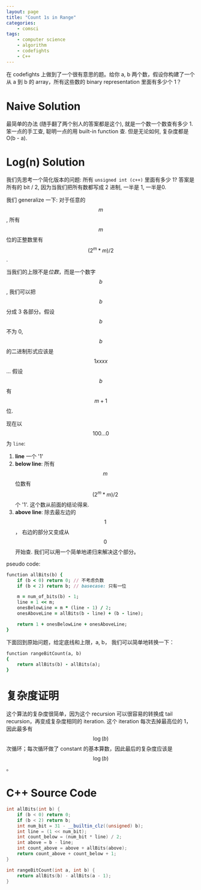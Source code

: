 ```yaml
---
layout: page
title: "Count 1s in Range"
categories:
    - comsci
tags:
    - computer science
    - algorithm
    - codefights
    - C++
---
```


在 codefights 上做到了一个很有意思的题。给你 a, b 两个数，假设你构建了一个从 a 到 b 的 array，所有这些数的 binary representation 里面有多少个 1？

# Naive Solution

最简单的办法 (随手翻了两个别人的答案都是这个), 就是一个数一个数查有多少 1. 笨一点的手工查, 聪明一点的用 built-in function 查. 但是无论如何, 复杂度都是 O(b - a).

# Log(n) Solution

我们先思考一个简化版本的问题: 所有 `unsigned int (c++)` 里面有多少 1? 答案是所有的 bit / 2, 因为当我们把所有数都写成 2 进制, 一半是 1, 一半是0.

我们 generalize 一下: 对于任意的 $$m$$, 所有 $$m$$ 位的正整数里有 $$(2^m * m) / 2$$.

当我们的上限不是*位数*，而是一个数字 $$b$$, 我们可以把 $$b$$ 分成 3 各部分。假设 $$b$$ 不为 0, $$b$$ 的二进制形式应该是 $$1xxxx$$... 假设 $$b$$ 有 $$m + 1$$ 位.

现在以 $$100...0$$ 为 `line`:

1. **line** 一个 '1'
2. **below line**: 所有 $$m$$ 位数有$$ (2^m * m) / 2$$ 个 '1'. 这个数从前面的结论得来.
3. **above line**: 除去最左边的 $$1$$， 右边的部分又变成从 $$0$$ 开始查. 我们可以用一个简单地递归来解决这个部分。

pseudo code:

```ruby
function allBits(b) {
    if (b < 0) return 0; // 不考虑负数
    if (b < 2) return b; // basecase: 只有一位

    m = num_of_bits(b) - 1;
    line = 1 << m;
    onesBelowLine = m * (line - 1) / 2;
    onesAboveLine = allBits(b - line) + (b - line);

    return 1 + onesBelowLine + onesAboveLine;
}
```

下面回到原始问题，给定底线和上限，a, b， 我们可以简单地转换一下：

```ruby
function rangeBitCount(a, b)
{
    return allBits(b) - allBits(a);
}
```

# 复杂度证明

这个算法的复杂度很简单，因为这个 recursion 可以很容易的转换成 tail recursion，再变成复杂度相同的 iteration. 这个 iteration 每次去掉最高位的 1，因此最多有 $$\log(b)$$ 次循环；每次循环做了 constant 的基本算数，因此最后的复杂度应该是 $$\log(b)$$。


# C++ Source Code

```cpp
int allBits(int b) {
    if (b < 0) return 0;
    if (b < 2) return b;
    int num_bit = 31 - __builtin_clz((unsigned) b);
    int line = (1 << num_bit);
    int count_below = (num_bit * line) / 2;
    int above = b - line;
    int count_above = above + allBits(above);
    return count_above + count_below + 1;
}

int rangeBitCount(int a, int b) {
    return allBits(b) - allBits(a - 1);
}
```
